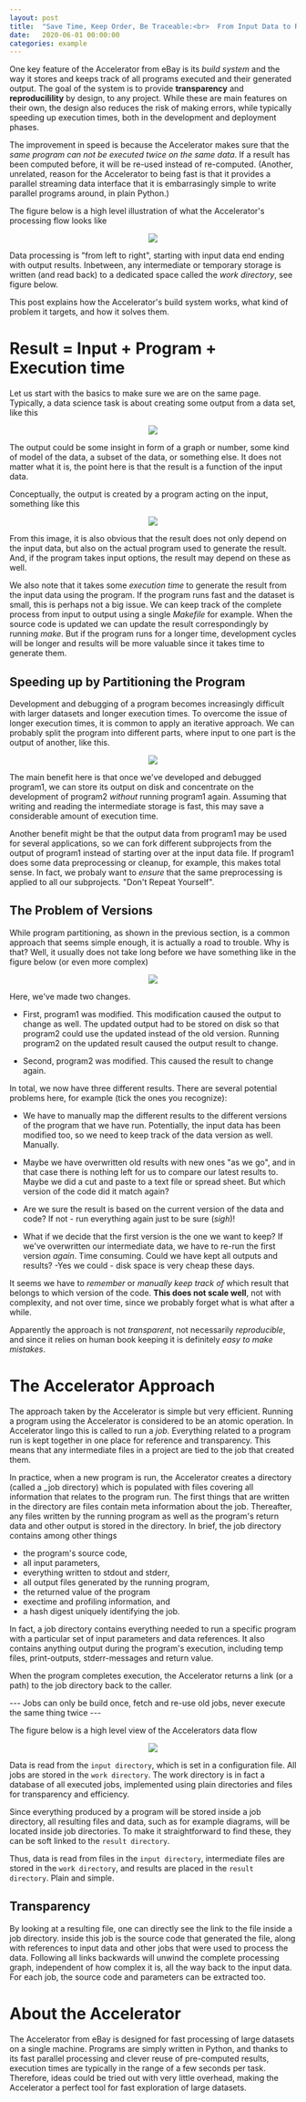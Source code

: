 ```yaml
---
layout: post
title:  "Save Time, Keep Order, Be Traceable:<br>  From Input Data to Result"
date:   2020-06-01 00:00:00
categories: example
---
```



One key feature of the Accelerator from eBay is its *build system* and
the way it stores and keeps track of all programs executed and their
generated output.  The goal of the system is to provide
**transparency** and **reproducilility** by design, to any project.
While these are main features on their own, the design also reduces
the risk of making errors, while typically speeding up execution
times, both in the development and deployment phases.

The improvement in speed is because the Accelerator makes sure that
the _same program can not be executed twice on the same data_.  If a
result has been computed before, it will be re-used instead of
re-computed.  (Another, unrelated, reason for the Accelerator to being
fast is that it provides a parallel streaming data interface that it is
embarrasingly simple to write parallel programs around, in plain
Python.)

The figure below is a high level illustration of what the
Accelerator's processing flow looks like

<p align="center"><img src="{{ site.url }}/assets/input_results_splash.svg"> </p>

Data processing is "from left to right", starting with input data end
ending with output results.  Inbetween, any intermediate or temporary
storage is written (and read back) to a dedicated space called the
*work directory*, see figure below.

This post explains how the Accelerator's build system works, what kind
of problem it targets, and how it solves them.



# Result = Input + Program + Execution time

Let us start with the basics to make sure we are on the same page.
Typically, a data science task is about creating some output from a
data set, like this

<p align="center"><img src="{{ site.url }}/assets/input_output.svg"> </p>

The output could be some insight in form of a graph or number, some
kind of model of the data, a subset of the data, or something else.
It does not matter what it is, the point here is that the result is a
function of the input data.

Conceptually, the output is created by a program acting on the input,
something like this

<p align="center"><img src="{{ site.url }}/assets/input_prog_output.svg"> </p>

From this image, it is also obvious that the result does not only
depend on the input data, but also on the actual program used to
generate the result.  And, if the program takes input options, the
result may depend on these as well.

We also note that it takes some _execution time_ to generate the
result from the input data using the program.  If the program runs
fast and the dataset is small, this is perhaps not a big issue.  We
can keep track of the complete process from input to output using a
single _Makefile_ for example.  When the source code is updated we can
update the result correspondingly by running _make_.  But if the
program runs for a longer time, development cycles will be longer and
results will be more valuable since it takes time to generate them.



## Speeding up by Partitioning the Program

Development and debugging of a program becomes increasingly difficult
with larger datasets and longer execution times.  To overcome the
issue of longer execution times, it is common to apply an iterative
approach.  We can probably split the program into different parts,
where input to one part is the output of another, like this.

<p align="center"><img src="{{ site.url }}/assets/input_prog_output2.svg"> </p>

The main benefit here is that once we've developed and debugged
program1, we can store its output on disk and concentrate on the
development of program2 _without_ running program1 again.  Assuming
that writing and reading the intermediate storage is fast, this may
save a considerable amount of execution time.

Another benefit might be that the output data from program1 may be
used for several applications, so we can fork different subprojects
from the output of program1 instead of starting over at the input data
file.  If program1 does some data preprocessing or cleanup, for
example, this makes total sense.  In fact, we probaly want to _ensure_
that the same preprocessing is applied to all our subprojects.  "Don't
Repeat Yourself".




## The Problem of Versions

While program partitioning, as shown in the previous section, is a
common approach that seems simple enough, it is actually a road to
trouble.  Why is that?  Well, it usually does not take long before we
have something like in the figure below (or even more complex)

<p align="center"><img src="{{ site.url }}/assets/input_prog_output3.svg"> </p>

Here, we've made two changes.

 - First, program1 was modified.  This modification caused the output
to change as well.  The updated output had to be stored on disk so
that program2 could use the updated instead of the old version.
Running program2 on the updated result caused the output result to change.

- Second, program2 was modified.  This caused the result to change again.

In total, we now have three different results.  There are several
potential problems here, for example (tick the ones you recognize):

- We have to manually map the different results to the different
  versions of the program that we have run.  Potentially, the input
  data has been modified too, so we need to keep track of the data
  version as well.  Manually.

- Maybe we have overwritten old results with new ones "as we go", and
  in that case there is nothing left for us to compare our latest
  results to.  Maybe we did a cut and paste to a text file or spread
  sheet.  But which version of the code did it match again?

- Are we sure the result is based on the current version of the data
  and code?  If not - run everything again just to be sure (*sigh*)!

- What if we decide that the first version is the one we want to keep?
  If we've overwritten our intermediate data, we have to re-run the
  first version *again*.  Time consuming.  Could we have kept all
  outputs and results?  -Yes we could - disk space is very cheap these days.

It seems we have to _remember_ or _manually keep track of_ which
result that belongs to which version of the code.  **This does not
scale well**, not with complexity, and not over time, since we
probably forget what is what after a while.

Apparently the approach is not *transparent*, not necessarily
*reproducible*, and since it relies on human book keeping it is
definitely *easy to make mistakes*.



# The Accelerator Approach

The approach taken by the Accelerator is simple but very efficient.
Running a program using the Accelerator is considered to be an atomic
operation.  In Accelerator lingo this is called to run a _job_.
Everything related to a program run is kept together in one place for
reference and transparency.  This means that any intermediate files in
a project are tied to the job that created them.

In practice, when a new program is run, the Accelerator creates a
directory (called a _job directory) which is populated with files
covering all information that relates to the program run.  The first
things that are written in the directory are files contain meta
information about the job.  Thereafter, any files written by the
running program as well as the program's return data and other output
is stored in the directory.  In brief, the job directory contains
among other things

 - the program's source code,
 - all input parameters,
 - everything written to stdout and stderr,
 - all output files generated by the running program,
 - the returned value of the program
 - exectime and profiling information, and
 - a hash digest uniquely identifying the job.

In fact, a job directory contains everything needed to run a specific
program with a particular set of input parameters and data references.
It also contains anything output during the program's execution,
including temp files, print-outputs, stderr-messages and return value.

When the program completes execution, the Accelerator returns a link
(or a path) to the job directory back to the caller.

--- Jobs can only be build once, fetch and re-use old jobs, never execute the same thing twice ---


The figure below is a high level view of the Accelerators data flow

<p align="center"><img src="{{ site.url }}/assets/input_results.svg"> </p>

Data is read from the `input directory`, which is set in a
configuration file.  All jobs are stored in the `work directory`.  The
work directory is in fact a database of all executed jobs, implemented
using plain directories and files for transparency and efficiency.

Since everything produced by a program will be stored inside a job
directory, all resulting files and data, such as for example diagrams,
will be located inside job directories.  To make it straightforward to
find these, they can be soft linked to the `result directory`.

Thus, data is read from files in the `input directory`, intermediate
files are stored in the `work directory`, and results are placed in
the `result directory`.  Plain and simple.



## Transparency

By looking at a resulting file, one can directly see the link to the
file inside a job directory.  inside this job is the source code that
generated the file, along with references to input data and other jobs
that were used to process the data.  Following all links backwards
will unwind the complete processing graph, independent of how complex
it is, all the way back to the input data.  For each job, the source
code and parameters can be extracted too.



# About the Accelerator

The Accelerator from eBay is designed for fast processing of large
datasets on a single machine.  Programs are simply written in Python,
and thanks to its fast parallel processing and clever reuse of
pre-computed results, execution times are typically in the range of a
few seconds per task.  Therefore, ideas could be tried out with very
little overhead, making the Accelerator a perfect tool for fast
exploration of large datasets.

